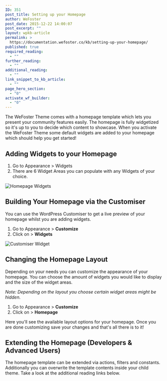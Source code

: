 ```yaml
---
ID: 351
post_title: Setting up your Homepage
author: WeFoster
post_date: 2015-12-22 14:00:07
post_excerpt: ""
layout: wpkb-article
permalink: >
  https://documentation.wefoster.co/kb/setting-up-your-homepage/
published: true
required_reading:
  - ""
further_reading:
  - ""
additional_reading:
  - ""
link_snippet_to_kb_article:
  - ""
page_hero_section:
  - "0"
activate_wf_builder:
  - "0"
---
```

The WeFoster Theme comes with a homepage template which lets you present your community features easily. The homepage is fully widgetized so it's up to you to decide which content to showcase. When you activate the WeFoster Theme some default widgets are added to your homepage which should help you get started!

## Adding Widgets to your Homepage

1.  Go to Appearance > Widgets
2.  There are 6 Widget Areas you can populate with any Widgets of your choice.

![Homepage Widgets][1]

## Building Your Homepage via the Customiser

You can use the WordPress Customiser to get a live preview of your homepage whilst you are adding widgets.

1.  Go to Appearance > **Customize**
2.  Click on > **Widgets**

![Customiser Widget][2]

## Changing the Homepage Layout

Depending on your needs you can customize the appearance of your homepage. You can choose the amount of widgets you would like to display and the size of the widget areas.

*Note: Depending on the layout you choose certain widget areas might be hidden.*

1.  Go to Appearance > **Customize**
2.  Click on > **Homepage**

Here you'll see the available layout options for your homepage. Once you are done customizing save your changes and that's all there is to it!

## Extending the Homepage (Developers & Advanced Users)

The homepage template can be extended via actions, filters and constants. Additionally you can overwrite the template contents inside your child theme. Take a look at the additional reading links below.

 [1]: https://raw.githubusercontent.com/WeFoster/Documentation/master/screenshots/homepage-widgets.png
 [2]: https://raw.githubusercontent.com/WeFoster/Documentation/master/screenshots/homepage-widgets-customiser.gif